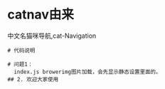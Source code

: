 # catnav由来

中文名猫咪导航,cat-Navigation

    # 代码说明

    # 问题1：
      index.js browerimg图片加载，会先显示静态设置里面的。
    ## 2. 欢迎大家使用     
